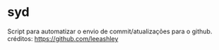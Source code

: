 # syd
Script para automatizar o envio de commit/atualizações para o github.
créditos: https://github.com/leeashley

